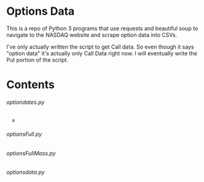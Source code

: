 # Options Data

This is a repo of Python 3 programs that use requests and beautiful soup to navigate to the NASDAQ website and scrape option data into CSVs.

I've only actually written the script to get Call data. So even though it says "option data" it's actually only Call Data right now. I will eventually write the Put portion of the script.

# Contents

###### optiondates.py
      a

###### optionsFull.py


###### optionsFullMass.py


###### optionsdata.py

